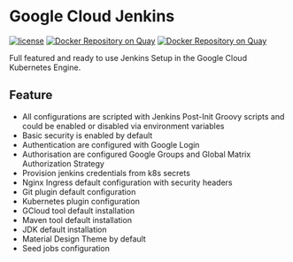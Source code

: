 # Google Cloud Jenkins

[![license](https://img.shields.io/github/license/google-cloud-tools/jenkins.svg?maxAge=604800)](https://github.com/google-cloud-tools/jenkins)
[![Docker Repository on Quay](https://quay.io/repository/google-cloud-tools/jenkins-agent/status "Docker Repository on Quay")](https://quay.io/repository/google-cloud-tools/jenkins-agent)
[![Docker Repository on Quay](https://quay.io/repository/google-cloud-tools/jenkins-agent/status "Docker Repository on Quay")](https://quay.io/repository/google-cloud-tools/jenkins-agent)

Full featured and ready to use Jenkins Setup in the Google Cloud Kubernetes Engine.

## Feature

- All configurations are scripted with Jenkins Post-Init Groovy scripts and could be enabled or disabled via environment variables
- Basic security is enabled by default
- Authentication are configured with Google Login
- Authorisation are configured Google Groups and Global Matrix Authorization Strategy
- Provision jenkins credentials from k8s secrets
- Nginx Ingress default configuration with security headers
- Git plugin default configuration
- Kubernetes plugin configuration
- GCloud tool default installation
- Maven tool default installation
- JDK default installation
- Material Design Theme by default
- Seed jobs configuration
